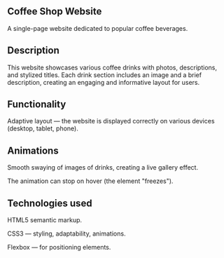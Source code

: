 **Coffee Shop Website**
---
A single-page website dedicated to popular coffee beverages.

**Description**
-
This website showcases various coffee drinks with photos, descriptions, and stylized titles. 
Each drink section includes an image and a brief description, creating an engaging and informative layout for users.

**Functionality**
---
Adaptive layout — the website is displayed correctly on various devices (desktop, tablet, phone).

**Animations**
---
Smooth swaying of images of drinks, creating a live gallery effect.

The animation can stop on hover (the element "freezes").

**Technologies used**
---
HTML5 semantic markup.

CSS3 — styling, adaptability, animations.

Flexbox — for positioning elements.
